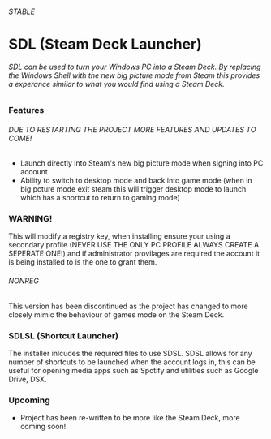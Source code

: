 ###### STABLE
# SDL (Steam Deck Launcher)

###### SDL can be used to turn your Windows PC into a Steam Deck. By replacing the Windows Shell with the new big picture mode from Steam this provides a experance similar to what you would find using a Steam Deck.

### Features
###### DUE TO RESTARTING THE PROJECT MORE FEATURES AND UPDATES TO COME!
- Launch directly into Steam's new big picture mode when signing into PC account
- Ability to switch to desktop mode and back into game mode (when in big pcture mode exit steam this will trigger desktop mode to launch which has a shortcut to return to gaming mode)

### WARNING!
This will modify a registry key, when installing ensure your using a secondary profile (NEVER USE THE ONLY PC PROFILE ALWAYS CREATE A SEPERATE ONE!) and if administrator provilages are required the account it is being installed to is the one to grant them.

###### NONREG
This version has been discontinued as the project has changed to more closely mimic the behaviour of games mode on the Steam Deck.

### SDLSL (Shortcut Launcher)
The installer inlcudes the required files to use SDSL. SDSL allows for any number of shortcuts to be launched when the account logs in, this can be useful for opening media apps such as Spotify and utilities such as Google Drive, DSX.

### Upcoming
- Project has been re-written to be more like the Steam Deck, more coming soon!
